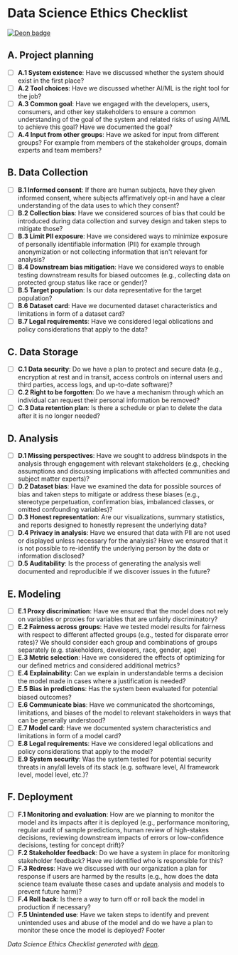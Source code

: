 # Data Science Ethics Checklist

[![Deon badge](https://img.shields.io/badge/ethics%20checklist-deon-brightgreen.svg?style=popout-square)](http://deon.drivendata.org/)

## A. Project planning
 - [ ] **A.1 System existence**: Have we discussed whether the system should exist in the first place?
 - [ ] **A.2 Tool choices**: Have we discussed whether AI/ML is the right tool for the job?
 - [ ] **A.3 Common goal**: Have we engaged with the developers, users, consumers, and other key stakeholders to ensure a common understanding of the goal of the system and related risks of using AI/ML to achieve this goal? Have we documented the goal?
 - [ ] **A.4 Input from other groups**: Have we asked for input from different groups? For example from members of the stakeholder groups, domain experts and team members?

## B. Data Collection
 - [ ] **B.1 Informed consent**: If there are human subjects, have they given informed consent, where subjects affirmatively opt-in and have a clear understanding of the data uses to which they consent?
 - [ ] **B.2 Collection bias**: Have we considered sources of bias that could be introduced during data collection and survey design and taken steps to mitigate those?
 - [ ] **B.3 Limit PII exposure**: Have we considered ways to minimize exposure of personally identifiable information (PII) for example through anonymization or not collecting information that isn't relevant for analysis?
 - [ ] **B.4 Downstream bias mitigation**: Have we considered ways to enable testing downstream results for biased outcomes (e.g., collecting data on protected group status like race or gender)?
 - [ ] **B.5 Target population**: Is our data representative for the target population?
 - [ ] **B.6 Dataset card**: Have we documented dataset characteristics and limitations in form of a dataset card?
 - [ ] **B.7 Legal requirements**: Have we considered legal oblications and policy considerations that apply to the data?

## C. Data Storage
 - [ ] **C.1 Data security**: Do we have a plan to protect and secure data (e.g., encryption at rest and in transit, access controls on internal users and third parties, access logs, and up-to-date software)?
 - [ ] **C.2 Right to be forgotten**: Do we have a mechanism through which an individual can request their personal information be removed?
 - [ ] **C.3 Data retention plan**: Is there a schedule or plan to delete the data after it is no longer needed?

## D. Analysis
 - [ ] **D.1 Missing perspectives**: Have we sought to address blindspots in the analysis through engagement with relevant stakeholders (e.g., checking assumptions and discussing implications with affected communities and subject matter experts)?
 - [ ] **D.2 Dataset bias**: Have we examined the data for possible sources of bias and taken steps to mitigate or address these biases (e.g., stereotype perpetuation, confirmation bias, imbalanced classes, or omitted confounding variables)?
 - [ ] **D.3 Honest representation**: Are our visualizations, summary statistics, and reports designed to honestly represent the underlying data?
 - [ ] **D.4 Privacy in analysis**: Have we ensured that data with PII are not used or displayed unless necessary for the analysis? Have we ensured that it is not possible to re-identify the underlying person by the data or information disclosed?
 - [ ] **D.5 Auditability**: Is the process of generating the analysis well documented and reproducible if we discover issues in the future?

## E. Modeling
 - [ ] **E.1 Proxy discrimination**: Have we ensured that the model does not rely on variables or proxies for variables that are unfairly discriminatory?
 - [ ] **E.2 Fairness across groups**: Have we tested model results for fairness with respect to different affected groups (e.g., tested for disparate error rates)? We should consider each group and combinations of groups separately (e.g. stakeholders, developers, race, gender, age)
 - [ ] **E.3 Metric selection**: Have we considered the effects of optimizing for our defined metrics and considered additional metrics?
 - [ ] **E.4 Explainability**: Can we explain in understandable terms a decision the model made in cases where a justification is needed?
 - [ ] **E.5 Bias in predictions**: Has the system been evaluated for potential biased outcomes?
 - [ ] **E.6 Communicate bias**: Have we communicated the shortcomings, limitations, and biases of the model to relevant stakeholders in ways that can be generally understood?
 - [ ] **E.7 Model card**: Have we documented system characteristics and limitations in form of a model card?
 - [ ] **E.8 Legal requirements**: Have we considered legal oblications and policy considerations that apply to the model?
 - [ ] **E.9 System security**: Was the system tested for potential security threats in any/all levels of its stack (e.g. software level, AI framework level, model level, etc.)?

## F. Deployment
 - [ ] **F.1 Monitoring and evaluation**: How are we planning to monitor the model and its impacts after it is deployed (e.g., performance monitoring, regular audit of sample predictions, human review of high-stakes decisions, reviewing downstream impacts of errors or low-confidence decisions, testing for concept drift)?
 - [ ] **F.2 Stakeholder feedback**: Do we have a system in place for monitoring stakeholder feedback? Have we identified who is responsible for this?
 - [ ] **F.3 Redress**: Have we discussed with our organization a plan for response if users are harmed by the results (e.g., how does the data science team evaluate these cases and update analysis and models to prevent future harm)?
 - [ ] **F.4 Roll back**: Is there a way to turn off or roll back the model in production if necessary?
 - [ ] **F.5 Unintended use**: Have we taken steps to identify and prevent unintended uses and abuse of the model and do we have a plan to monitor these once the model is deployed? Footer

*Data Science Ethics Checklist generated with [deon](http://deon.drivendata.org).*
